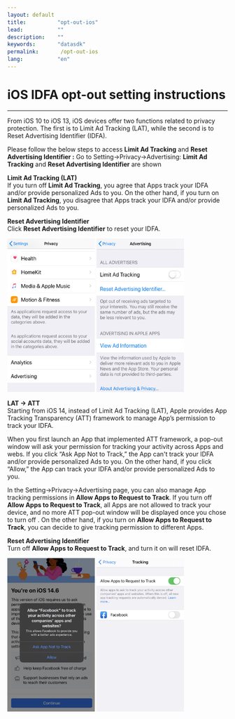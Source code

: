 ```yaml
---
layout: default
title:          "opt-out-ios"
lead:           ""
description:    ""
keywords:       "datasdk"
permalink:       /opt-out-ios
lang:           "en"
---
```


# iOS IDFA opt-out setting instructions
---

From iOS 10 to iOS 13, iOS devices offer two functions related to privacy protection. The first is to Limit Ad Tracking (LAT), while the second is to Reset Advertising Identifier (IDFA).

Please follow the below steps to access **Limit Ad Tracking** and  **Reset Advertising Identifier :** 
Go to Setting→Privacy→Advertising: **Limit Ad Tracking** and **Reset Advertising Identifier** are shown

**Limit Ad Tracking (LAT)**  
If you turn off **Limit Ad Tracking**, you agree that Apps track your IDFA and/or provide personalized Ads to you. On the other hand, if you turn on **Limit Ad Tracking**, you disagree that Apps track your IDFA and/or provide personalized Ads to you.

**Reset Advertising Identifier**  
Click **Reset Advertising Identifier** to reset your IDFA. 

<img src="/docs/images/LAT_1.png" alt="drawing" width="200" height="350"/> <img src="/docs/images/LAT_2.png" alt="drawing" width="200" height="350"/>


**LAT → ATT**  
Starting from iOS 14, instead of Limit Ad Tracking (LAT), Apple provides App Tracking Transparency (ATT) framework to manage App’s permission to track your IDFA. 

When you first launch an App that implemented ATT framework, a pop-out window will ask your permission for tracking your activity across Apps and webs. If you click “Ask App Not to Track,” the App can't track your IDFA and/or provide personalized Ads to you. On the other hand, if you click “Allow,” the App can track your IDFA and/or provide personalized Ads to you.

In the Setting→Privacy→Advertising page, you can also manage App tracking permissions in **Allow Apps to Request to Track**. If you turn off **Allow Apps to Request to Track**, all Apps are not allowed to track your device, and no more ATT pop-out window will be displayed once you chose to turn off . On the other hand, if you turn on **Allow Apps to Request to Track**, you can decide to give tracking permission to different Apps.

**Reset Advertising Identifier**  
Turn off **Allow Apps to Request to Track**, and turn it on will reset IDFA.

<img src="/docs/images/ATT_1.png" alt="drawing" width="200" height="350"/> <img src="/docs/images/ATT_2.png" alt="drawing" width="200" height="350"/>

 
